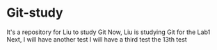 # Git-study
It's a repository for Liu to study Git
Now, Liu is studying Git for the Lab1
Next, I will have another test
I will have a third test
the 13th test
